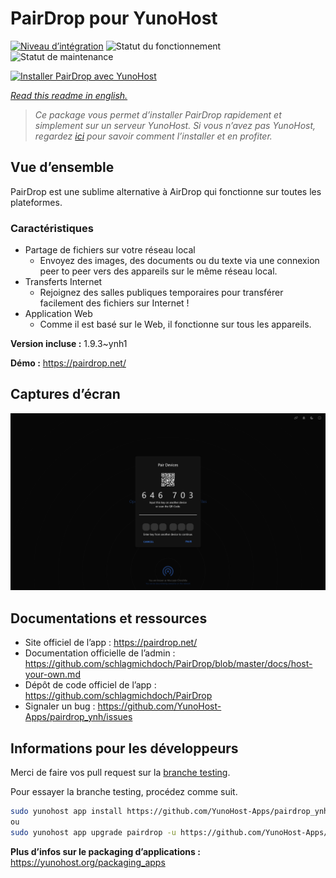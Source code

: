<!--
N.B.: This README was automatically generated by https://github.com/YunoHost/apps/tree/master/tools/README-generator
It shall NOT be edited by hand.
-->

# PairDrop pour YunoHost

[![Niveau d’intégration](https://dash.yunohost.org/integration/pairdrop.svg)](https://dash.yunohost.org/appci/app/pairdrop) ![Statut du fonctionnement](https://ci-apps.yunohost.org/ci/badges/pairdrop.status.svg) ![Statut de maintenance](https://ci-apps.yunohost.org/ci/badges/pairdrop.maintain.svg)

[![Installer PairDrop avec YunoHost](https://install-app.yunohost.org/install-with-yunohost.svg)](https://install-app.yunohost.org/?app=pairdrop)

*[Read this readme in english.](./README.md)*

> *Ce package vous permet d’installer PairDrop rapidement et simplement sur un serveur YunoHost.
Si vous n’avez pas YunoHost, regardez [ici](https://yunohost.org/#/install) pour savoir comment l’installer et en profiter.*

## Vue d’ensemble

PairDrop est une sublime alternative à AirDrop qui fonctionne sur toutes les plateformes.

### Caractéristiques

- Partage de fichiers sur votre réseau local
	- Envoyez des images, des documents ou du texte via une connexion peer to peer vers des appareils sur le même réseau local.
- Transferts Internet
	- Rejoignez des salles publiques temporaires pour transférer facilement des fichiers sur Internet !
- Application Web
	- Comme il est basé sur le Web, il fonctionne sur tous les appareils.

**Version incluse :** 1.9.3~ynh1

**Démo :** https://pairdrop.net/

## Captures d’écran

![Capture d’écran de PairDrop](./doc/screenshots/pairdrop_screenshot_desktop.png)

## Documentations et ressources

* Site officiel de l’app : <https://pairdrop.net/>
* Documentation officielle de l’admin : <https://github.com/schlagmichdoch/PairDrop/blob/master/docs/host-your-own.md>
* Dépôt de code officiel de l’app : <https://github.com/schlagmichdoch/PairDrop>
* Signaler un bug : <https://github.com/YunoHost-Apps/pairdrop_ynh/issues>

## Informations pour les développeurs

Merci de faire vos pull request sur la [branche testing](https://github.com/YunoHost-Apps/pairdrop_ynh/tree/testing).

Pour essayer la branche testing, procédez comme suit.

``` bash
sudo yunohost app install https://github.com/YunoHost-Apps/pairdrop_ynh/tree/testing --debug
ou
sudo yunohost app upgrade pairdrop -u https://github.com/YunoHost-Apps/pairdrop_ynh/tree/testing --debug
```

**Plus d’infos sur le packaging d’applications :** <https://yunohost.org/packaging_apps>